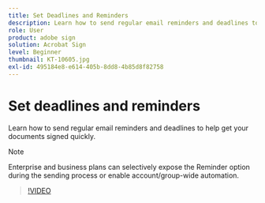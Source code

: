 ```yaml
---
title: Set Deadlines and Reminders
description: Learn how to send regular email reminders and deadlines to help get your documents signed quickly
role: User
product: adobe sign
solution: Acrobat Sign
level: Beginner
thumbnail: KT-10605.jpg
exl-id: 495184e8-e614-405b-8dd8-4b85d8f82758
---
```

# Set deadlines and reminders

Learn how to send regular email reminders and deadlines to help get your documents signed quickly.

>[!NOTE]
>
>Enterprise and business plans can selectively expose the Reminder option during the sending process or enable account/group-wide automation.

>[!VIDEO](https://video.tv.adobe.com/v/3411445?quality=12&learn=on&hidetitle=true)

